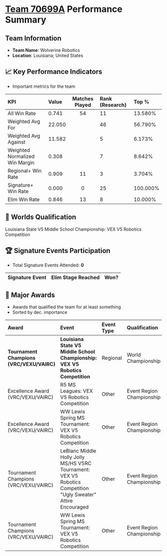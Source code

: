 # [Team 70699A](https://https://www.robotevents.com/teams/V5RC/70699A) Performance Summary

##  Team Information
- **Team Name**: Wolverine Robotics
- **Location**: Louisiana; United States

## 📈 Key Performance Indicators
- Important metrics for the team

| KPI | Value | Matches Played | Rank (Research) | Top % |
|:---|:-----|:--------------:|:----|:-----|
| All Win Rate | 0.741 | 54 | 11 | 13.580% |
| Weighted Avg For | 22.050 |  | 46 | 56.790% |
| Weighted Avg Against | 11.582 |  | 5 | 6.173% |
| Weighted Normalized Win Margin | 0.308 |  | 7 | 8.642% |
| Regional+ Win Rate | 0.909 | 11 | 3 | 3.704% |
| Signature+ Win Rate | 0.000 | 0 | 25 | 100.000% |
| Elim Win Rate | 0.846 | 13 | 8 | 10.000% |


## 🎯 Worlds Qualification
Louisiana State V5 Middle School Championship: VEX V5 Robotics Competition

## 🏆 Signature Events Participation
- Total Signature Events Attended: **0**

| Signature Event | Elim Stage Reached | Won? |
|:----------------|:-------------------|:----|


## 🥇 Major Awards
- Awards that qualified the team for at least something
- Sorted by dec. importance

| Award | Event | Event Type | Qualification |
|:------|:------|:-----------|:--------------|
| **Tournament Champions (VRC/VEXU/VAIRC)** | **Louisiana State V5 Middle School Championship: VEX V5 Robotics Competition** | Regional | World Championship |
| Excellence Award (VRC/VEXU/VAIRC) | R5 MS Leagues: VEX V5 Robotics Competition | Other | Event Region Championship |
| Excellence Award (VRC/VEXU/VAIRC) | WW Lewis Spring MS Tournament: VEX V5 Robotics Competition | Other | Event Region Championship |
| Tournament Champions (VRC/VEXU/VAIRC) | LeBlanc Middle Holly Jolly MS/HS V5RC Tournament: VEX V5 Robotics Competition "Ugly Sweater" Attire Encouraged | Other | Event Region Championship |
| Tournament Champions (VRC/VEXU/VAIRC) | WW Lewis Spring MS Tournament: VEX V5 Robotics Competition | Other | Event Region Championship |

